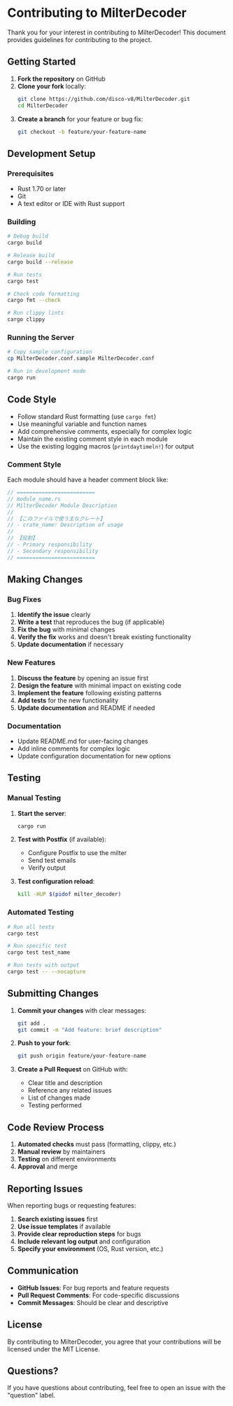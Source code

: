 # Contributing to MilterDecoder

Thank you for your interest in contributing to MilterDecoder! This document provides guidelines for contributing to the project.

## Getting Started

1. **Fork the repository** on GitHub
2. **Clone your fork** locally:
   ```bash
   git clone https://github.com/disco-v8/MilterDecoder.git
   cd MilterDecoder
   ```
3. **Create a branch** for your feature or bug fix:
   ```bash
   git checkout -b feature/your-feature-name
   ```

## Development Setup

### Prerequisites

- Rust 1.70 or later
- Git
- A text editor or IDE with Rust support

### Building

```bash
# Debug build
cargo build

# Release build
cargo build --release

# Run tests
cargo test

# Check code formatting
cargo fmt --check

# Run clippy lints
cargo clippy
```

### Running the Server

```bash
# Copy sample configuration
cp MilterDecoder.conf.sample MilterDecoder.conf

# Run in development mode
cargo run
```

## Code Style

- Follow standard Rust formatting (use `cargo fmt`)
- Use meaningful variable and function names
- Add comprehensive comments, especially for complex logic
- Maintain the existing comment style in each module
- Use the existing logging macros (`printdaytimeln!`) for output

### Comment Style

Each module should have a header comment block like:

```rust
// =========================
// module_name.rs
// MilterDecoder Module Description
//
// 【このファイルで使う主なクレート】
// - crate_name: Description of usage
//
// 【役割】
// - Primary responsibility
// - Secondary responsibility
// =========================
```

## Making Changes

### Bug Fixes

1. **Identify the issue** clearly
2. **Write a test** that reproduces the bug (if applicable)
3. **Fix the bug** with minimal changes
4. **Verify the fix** works and doesn't break existing functionality
5. **Update documentation** if necessary

### New Features

1. **Discuss the feature** by opening an issue first
2. **Design the feature** with minimal impact on existing code
3. **Implement the feature** following existing patterns
4. **Add tests** for the new functionality
5. **Update documentation** and README if needed

### Documentation

- Update README.md for user-facing changes
- Add inline comments for complex logic
- Update configuration documentation for new options

## Testing

### Manual Testing

1. **Start the server**:
   ```bash
   cargo run
   ```

2. **Test with Postfix** (if available):
   - Configure Postfix to use the milter
   - Send test emails
   - Verify output

3. **Test configuration reload**:
   ```bash
   kill -HUP $(pidof milter_decoder)
   ```

### Automated Testing

```bash
# Run all tests
cargo test

# Run specific test
cargo test test_name

# Run tests with output
cargo test -- --nocapture
```

## Submitting Changes

1. **Commit your changes** with clear messages:
   ```bash
   git add .
   git commit -m "Add feature: brief description"
   ```

2. **Push to your fork**:
   ```bash
   git push origin feature/your-feature-name
   ```

3. **Create a Pull Request** on GitHub with:
   - Clear title and description
   - Reference any related issues
   - List of changes made
   - Testing performed

## Code Review Process

1. **Automated checks** must pass (formatting, clippy, etc.)
2. **Manual review** by maintainers
3. **Testing** on different environments
4. **Approval** and merge

## Reporting Issues

When reporting bugs or requesting features:

1. **Search existing issues** first
2. **Use issue templates** if available
3. **Provide clear reproduction steps** for bugs
4. **Include relevant log output** and configuration
5. **Specify your environment** (OS, Rust version, etc.)

## Communication

- **GitHub Issues**: For bug reports and feature requests
- **Pull Request Comments**: For code-specific discussions
- **Commit Messages**: Should be clear and descriptive

## License

By contributing to MilterDecoder, you agree that your contributions will be licensed under the MIT License.

## Questions?

If you have questions about contributing, feel free to open an issue with the "question" label.
